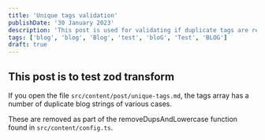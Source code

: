 ```yaml
---
title: 'Unique tags validation'
publishDate: '30 January 2023'
description: 'This post is used for validating if duplicate tags are removed, regardless of the string case'
tags: ['blog', 'blog', 'Blog', 'test', 'bloG', 'Test', 'BLOG']
draft: true
---
```


## This post is to test zod transform

If you open the file `src/content/post/unique-tags.md`, the tags array has a number of duplicate blog strings of various cases.

These are removed as part of the removeDupsAndLowercase function found in `src/content/config.ts`.
